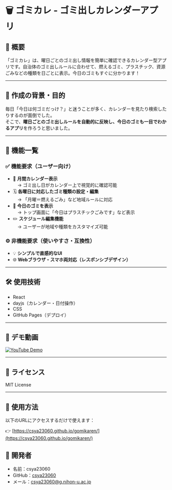 # 🗑️ ゴミカレ - ゴミ出しカレンダーアプリ

## 📝 概要

「ゴミカレ」は、曜日ごとのゴミ出し情報を簡単に確認できるカレンダー型アプリです。自治体のゴミ出しルールに合わせて、燃えるゴミ、プラスチック、資源ごみなどの種類を日ごとに表示。今日のゴミもすぐに分かります！

---

## 🎯 作成の背景・目的

毎日「今日は何ゴミだっけ？」と迷うことが多く、カレンダーを見たり検索したりするのが面倒でした。  
そこで、**曜日ごとのゴミ出しルールを自動的に反映し、今日のゴミも一目でわかるアプリ**を作ろうと思いました。

---

## 🧩 機能一覧

### ✅ 機能要求（ユーザー向け）

- 📅 **月間カレンダー表示**  
　→ ゴミ出し日がカレンダー上で視覚的に確認可能  
- 🗓️ **各曜日に対応したゴミ種類の設定・編集**  
　→ 「月曜＝燃えるごみ」など地域ルールに対応  
- 🧼 **今日のゴミを表示**  
　→ トップ画面に「今日はプラスチックごみです」など表示  
- ✏️ **スケジュール編集機能**  
　→ ユーザーが地域や種類をカスタマイズ可能  

### ⚙️ 非機能要求（使いやすさ・互換性）

- 💡 **シンプルで直感的なUI**
- 🌐 **Webブラウザ・スマホ両対応（レスポンシブデザイン）**
  
---

## 🛠️ 使用技術

- React
- dayjs（カレンダー・日付操作）
- CSS
- GitHub Pages（デプロイ）

---

## 🎥 デモ動画

[![YouTube Demo](https://img.youtube.com/vi/動画ID/mqdefault.jpg)](https://www.youtube.com/watch?v=動画ID)

---

## 📄 ライセンス

MIT License  

---

## 🚀 使用方法

以下のURLにアクセスするだけで使えます：

👉 [https://csya23060.github.io/gomikaren/](https://csya23060.github.io/gomikaren/)

## 👤 開発者

- 名前：csya23060
- GitHub：[csya23060](https://github.com/csya23060)
- メール：csya23060@g.nihon-u.ac.jp
